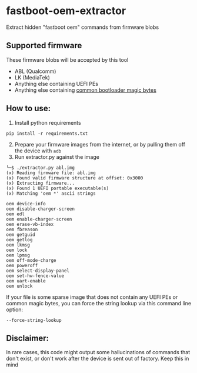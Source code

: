 # fastboot-oem-extractor 
Extract hidden "fastboot oem" commands from firmware blobs

## Supported firmware
These firmware blobs will be accepted by this tool 
- ABL (Qualcomm)
- LK (MediaTek)
- Anything else containing UEFI PEs
- Anything else containing [common bootloader magic bytes](https://github.com/chickendrop89/fastboot-oem-extractor/blob/master/extractor.py#L29C5-L29C6)

## How to use:
1. Install python requirements
```shell
pip install -r requirements.txt
```

2. Prepare your firmware images from the internet, or by pulling them off the device with `adb`
3. Run extractor.py against the image
```shell
╰─$ ./extractor.py abl.img
(x) Reading firmware file: abl.img
(x) Found valid firmware structure at offset: 0x3000
(x) Extracting firmware...
(x) Found 1 UEFI portable executable(s)
(x) Matching 'oem *' ascii strings

oem device-info
oem disable-charger-screen
oem edl
oem enable-charger-screen
oem erase-vb-index
oem fbreason
oem getguid
oem getlog
oem lkmsg
oem lock
oem lpmsg
oem off-mode-charge
oem poweroff
oem select-display-panel
oem set-hw-fence-value
oem uart-enable
oem unlock
```

If your file is some sparse image that does not contain any UEFI PEs or common magic bytes,
you can force the string lookup via this command line option:
```shell
--force-string-lookup
```

## Disclaimer:
In rare cases, this code might output some hallucinations of commands that don't exist,
or don't work after the device is sent out of factory. Keep this in mind
